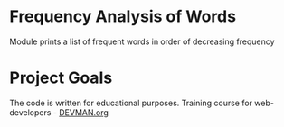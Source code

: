 # Frequency Analysis of Words

Module prints a list of frequent words in order of decreasing frequency

# Project Goals

The code is written for educational purposes. Training course for web-developers - [DEVMAN.org](https://devman.org)
